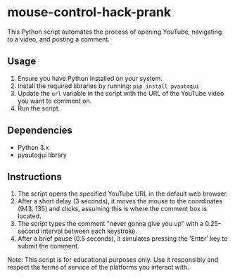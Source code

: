 # mouse-control-hack-prank

This Python script automates the process of opening YouTube, navigating to a video, and posting a comment.

## Usage

1. Ensure you have Python installed on your system.
2. Install the required libraries by running: `pip install pyautogui`
3. Update the `url` variable in the script with the URL of the YouTube video you want to comment on.
4. Run the script.

## Dependencies

- Python 3.x
- pyautogui library

## Instructions

1. The script opens the specified YouTube URL in the default web browser.
2. After a short delay (3 seconds), it moves the mouse to the coordinates (943, 135) and clicks, assuming this is where the comment box is located.
3. The script types the comment "never gonna give you up" with a 0.25-second interval between each keystroke.
4. After a brief pause (0.5 seconds), it simulates pressing the 'Enter' key to submit the comment.

Note: This script is for educational purposes only. Use it responsibly and respect the terms of service of the platforms you interact with.
